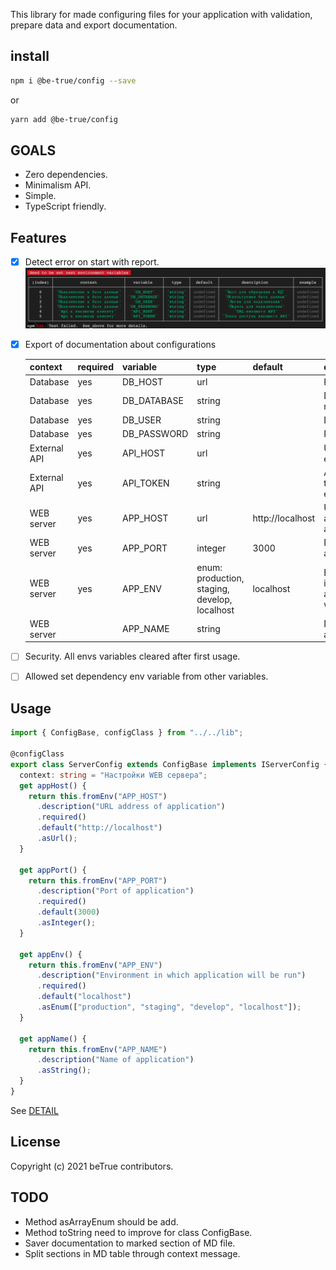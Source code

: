 This library for made configuring files for your application with validation, prepare data and export documentation.

## install

```bash
npm i @be-true/config --save
```
or
```bash
yarn add @be-true/config
```

## GOALS
- Zero dependencies.
- Minimalism API.
- Simple.
- TypeScript friendly.

## Features
- [x] Detect error on start with report.
    ![](./docs/example-error-report.png)
- [x] Export of documentation about configurations

    | context      | required | variable    | type                                          | default          | description                                  | example |
    |--------------|----------|-------------|-----------------------------------------------|------------------|----------------------------------------------|---------|
    | Database     | yes      | DB_HOST     | url                                           |                  | Host                                         |         |
    | Database     | yes      | DB_DATABASE | string                                        |                  | Database name                                |         |
    | Database     | yes      | DB_USER     | string                                        |                  | Login                                        |         |
    | Database     | yes      | DB_PASSWORD | string                                        |                  | Password                                     |         |
    | External API | yes      | API_HOST    | url                                           |                  | URL of external API                          |         |
    | External API | yes      | API_TOKEN   | string                                        |                  | Access token of external API                 |         |
    | WEB server   | yes      | APP_HOST    | url                                           | http://localhost | URL address of application                   |         |
    | WEB server   | yes      | APP_PORT    | integer                                       | 3000             | Port of application                          |         |
    | WEB server   | yes      | APP_ENV     | enum: production, staging, develop, localhost | localhost        | Environment in which application will be run |         |
    | WEB server   |          | APP_NAME    | string                                        |                  | Name of application                          |         |

- [ ] Security. All envs variables cleared after first usage.
- [ ] Allowed set dependency env variable from other variables.

## Usage

```typescript
import { ConfigBase, configClass } from "../../lib";

@configClass
export class ServerConfig extends ConfigBase implements IServerConfig {
  context: string = "Настройки WEB сервера";
  get appHost() {
    return this.fromEnv("APP_HOST")
      .description("URL address of application")
      .required()
      .default("http://localhost")
      .asUrl();
  }

  get appPort() {
    return this.fromEnv("APP_PORT")
      .description("Port of application")
      .required()
      .default(3000)
      .asInteger();
  }

  get appEnv() {
    return this.fromEnv("APP_ENV")
      .description("Environment in which application will be run")
      .required()
      .default("localhost")
      .asEnum(["production", "staging", "develop", "localhost"]);
  }

  get appName() {
    return this.fromEnv("APP_NAME")
      .description("Name of application")
      .asString();
  }
}
```

See [DETAIL](./example/README.MD)

## License
Copyright (c) 2021 beTrue contributors.

## TODO
- Method asArrayEnum should be add.
- Method toString need to improve for class ConfigBase.
- Saver documentation to marked section of MD file.
- Split sections in MD table through context message.